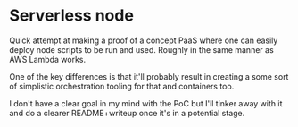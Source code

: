 # Serverless node

Quick attempt at making a proof of a concept PaaS where one can easily deploy node scripts to be run and used. Roughly in the same manner as AWS Lambda works.

One of the key differences is that it'll probably result in creating a some sort of simplistic orchestration tooling for that and containers too.

I don't have a clear goal in my mind with the PoC but I'll tinker away with it and do a clearer README+writeup once it's in a potential stage.
